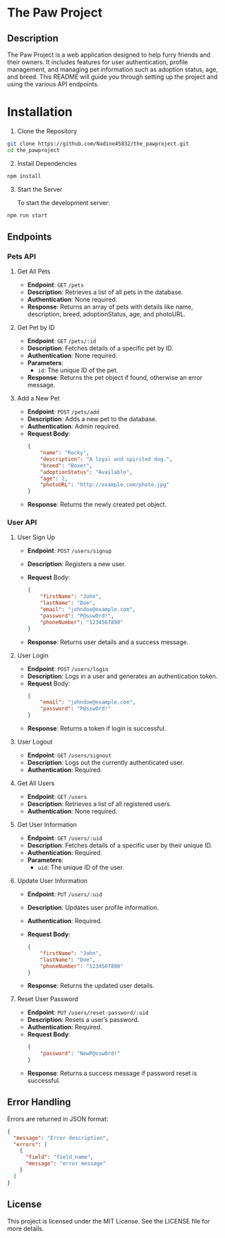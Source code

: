 # The Paw Project

## Description
The Paw Project is a web application designed to help furry friends and their owners. It includes features for user authentication, profile management, and managing pet information such as adoption status, age, and breed. This README will guide you through setting up the project and using the various API endpoints.

# Installation
1. Clone the Repository

```bash
git clone https://github.com/Nadine45832/the_pawproject.git
cd the_pawproject
```

2. Install Dependencies
```bash
npm install
```

3. Start the Server

    To start the development server:

```bash
npm run start
```

## Endpoints

### Pets API
1. Get All Pets
    - **Endpoint**: `GET` `/pets`
    - **Description**: Retrieves a list of all pets in the database.
    - **Authentication**: None required.
    - **Response**: Returns an array of pets with details like name, description, breed, adoptionStatus, age, and photoURL.

2. Get Pet by ID
    - **Endpoint**: `GET` `/pets/:id`
    - **Description**: Fetches details of a specific pet by ID.
    - **Authentication**: None required.
    - **Parameters**:
        - `id`: The unique ID of the pet.
    - **Response**: Returns the pet object if found, otherwise an error message.
3. Add a New Pet
    - **Endpoint**: `POST` `/pets/add`
    - **Description**: Adds a new pet to the database.
    - **Authentication**: Admin required.
    - **Request Body**:
        ```json
        {
            "name": "Rocky",
            "description": "A loyal and spirited dog.",
            "breed": "Boxer",
            "adoptionStatus": "Available",
            "age": 2,
            "photoURL": "http://example.com/photo.jpg"
        }
        ```
    - **Response**: Returns the newly created pet object.

### User API

1. User Sign Up
    - **Endpoint**: `POST` `/users/signup`
    - **Description**: Registers a new user.
    - **Request** Body:
        ```json
        {
            "firstName": "John",
            "lastName": "Doe",
            "email": "johndoe@example.com",
            "password": "P@ssw0rd!",
            "phoneNumber": "1234567890"
        }
        ```

    - **Response**: Returns user details and a success message.

2. User Login
    - **Endpoint**: `POST` `/users/login`
    - **Description**: Logs in a user and generates an authentication token.
    - **Request** Body:
        ```json
        {
            "email": "johndoe@example.com",
            "password": "P@ssw0rd!"
        }
        ```
    - **Response**: Returns a token if login is successful.

3. User Logout
    - **Endpoint**: `GET` `/users/signout`
    - **Description**: Logs out the currently authenticated user.
    - **Authentication**: Required.

4. Get All Users
    - **Endpoint**: `GET` `/users`
    - **Description**: Retrieves a list of all registered users.
    - **Authentication**: None required.

5. Get User Information
    - **Endpoint**: `GET` `/users/:uid`
    - **Description**: Fetches details of a specific user by their unique ID.
    - **Authentication**: Required.
    - **Parameters**:
        - `uid`: The unique ID of the user.

6. Update User Information
    - **Endpoint**: `PUT` `/users/:uid`
    - **Description**: Updates user profile information.
    - **Authentication**: Required.
    - **Request Body**:
        ```json
        {
            "firstName": "John",
            "lastName": "Doe",
            "phoneNumber": "1234567890"
        }
        ```

    - **Response**: Returns the updated user details.

7. Reset User Password
    - **Endpoint**: `PUT` `/users/reset-password/:uid`
    - **Description**: Resets a user’s password.
    - **Authentication**: Required.
    - **Request Body**:
        ```json
        {
            "password": "NewP@ssw0rd!"
        }
        ```
    - **Response**: Returns a success message if password reset is successful.

## Error Handling

Errors are returned in JSON format:

```json
{
  "message": "Error description",
  "errors": [
    {
      "field": "field_name",
      "message": "error message"
    }
  ]
}
```

## License

This project is licensed under the MIT License. See the LICENSE file for more details.